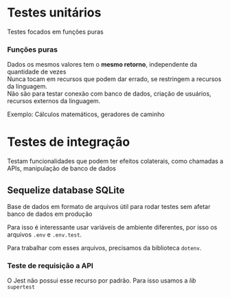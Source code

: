 # Testes unitários

Testes focados em funções puras

### Funções puras

Dados os mesmos valores tem o **mesmo retorno**, independente da quantidade de vezes\
Nunca tocam em recursos que podem dar errado, se restringem a recursos da linguagem.\
Não são para testar conexão com banco de dados, criação de usuários, recursos externos da linguagem.

Exemplo: Cálculos matemáticos, geradores de caminho

# Testes de integração

Testam funcionalidades que podem ter efeitos colaterais, como chamadas a APIs, manipulação de banco de dados


## Sequelize database SQLite

Base de dados em formato de arquivos útil para rodar testes sem afetar banco de dados em produção

Para isso é interessante usar variáveis de ambiente diferentes, por isso os arquivos `.env` e `.env.test`.

Para trabalhar com esses arquivos, precisamos da biblioteca `dotenv`.

### Teste de requisição a API

O Jest não possui esse recurso por padrão. Para isso usamos a *lib* `supertest`